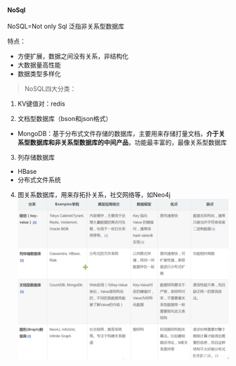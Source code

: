 #### NoSql

NoSQL=Not only Sql
泛指非关系型数据库

特点：

- 方便扩展，数据之间没有关系，非结构化
- 大数据量高性能
- 数据类型多样化

> NoSQL四大分类：

1. KV键值对：redis

2. 文档型数据库（bson和json格式）
  - MongoDB：基于分布式文件存储的数据库，主要用来存储打量文档，**介于关系型数据库和非关系型数据库的中间产品**，功能最丰富的，最像关系型数据库
3. 列存储数据库
  - HBase
  - 分布式文件系统
4. 图关系数据库，用来存拓扑关系，社交网络等，如Neo4j
![redis](../pic/redis/redis1.png)

